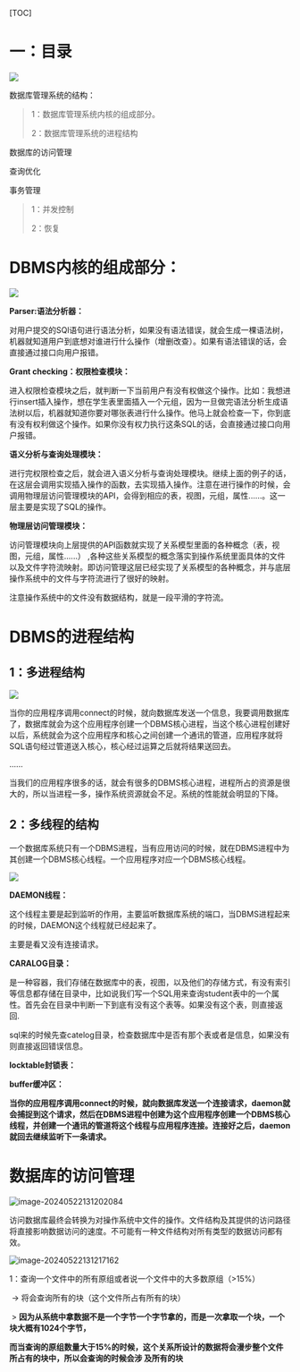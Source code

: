 

[TOC]



# 一：目录

![](D:/%E4%BD%A0%E5%A5%BDJava/1311.png)



数据库管理系统的结构：

> 1：数据库管理系统内核的组成部分。
>
> 2：数据库管理系统的进程结构

数据库的访问管理

查询优化

事务管理

> 1：并发控制
>
> 2：恢复



# DBMS内核的组成部分：







![](D:/%E4%BD%A0%E5%A5%BDJava/1313.png)

**Parser:语法分析器：**

对用户提交的SQl语句进行语法分析，如果没有语法错误，就会生成一棵语法树，机器就知道用户到底想对谁进行什么操作（增删改查）。如果有语法错误的话，会直接通过接口向用户报错。

**Grant checking：权限检查模块：**

进入权限检查模块之后，就判断一下当前用户有没有权做这个操作。比如：我想进行insert插入操作，想在学生表里面插入一个元组，因为一旦做完语法分析生成语法树以后，机器就知道你要对哪张表进行什么操作。他马上就会检查一下，你到底有没有权利做这个操作。如果你没有权力执行这条SQL的话，会直接通过接口向用户报错。

**语义分析与查询处理模块：**

进行完权限检查之后，就会进入语义分析与查询处理模块。继续上面的例子的话，在这层会调用实现插入操作的函数，去实现插入操作。注意在进行操作的时候，会调用物理层访问管理模块的API，会得到相应的表，视图，元组，属性......。这一层主要是实现了SQL的操作。



**物理层访问管理模块：**

访问管理模块向上层提供的API函数就实现了关系模型里面的各种概念（表，视图，元组，属性......） ,各种这些关系模型的概念落实到操作系统里面具体的文件以及文件字符流映射。即访问管理这层已经实现了关系模型的各种概念，并与底层操作系统中的文件与字符流进行了很好的映射。

注意操作系统中的文件没有数据结构，就是一段平滑的字符流。



# DBMS的进程结构

## 1：多进程结构

![](D:/%E4%BD%A0%E5%A5%BDJava/1314.png)

当你的应用程序调用connect的时候，就向数据库发送一个信息，我要调用数据库了，数据库就会为这个应用程序创建一个DBMS核心进程，当这个核心进程创建好以后，系统就会为这个应用程序和核心之间创建一个通讯的管道，应用程序就将SQL语句经过管道送入核心，核心经过运算之后就将结果送回去。

......

当我们的应用程序很多的话，就会有很多的DBMS核心进程，进程所占的资源是很大的，所以当进程一多，操作系统资源就会不足。系统的性能就会明显的下降。



## 2：多线程的结构

一个数据库系统只有一个DBMS进程，当有应用访问的时候，就在DBMS进程中为其创建一个DBMS核心线程。一个应用程序对应一个DBMS核心线程。

![](D:/%E4%BD%A0%E5%A5%BDJava/1315.png)



**DAEMON线程：**

这个线程主要是起到监听的作用，主要监听数据库系统的端口，当DBMS进程起来的时候，DAEMON这个线程就已经起来了。

主要是看又没有连接请求。

**CARALOG目录：**

 是一种容器，我们存储在数据库中的表，视图，以及他们的存储方式，有没有索引等信息都存储在目录中，比如说我们写一个SQL用来查询student表中的一个属性。首先会在目录中判断一下到底有没有这个表等。如果没有这个表，则直接返回.

sql来的时候先查catelog目录，检查数据库中是否有那个表或者是信息，如果没有则直接返回错误信息。

**locktable封锁表：**



**buffer缓冲区：**



**当你的应用程序调用connect的时候，就向数据库发送一个连接请求，daemon就会捕捉到这个请求，然后在DBMS进程中创建为这个应用程序创建一个DBMS核心线程，并创建一个通讯的管道将这个线程与应用程序连接。连接好之后，daemon就回去继续监听下一条请求。**



# 数据库的访问管理

![image-20240522131202084](D:/%E4%BD%A0%E5%A5%BDJava/image-20240522131202084.png)

访问数据库最终会转换为对操作系统中文件的操作。文件结构及其提供的访问路径将直接影响数据访问的速度。不可能有一种文件结构对所有类型的数据访问都有效。





![image-20240522131217162](D:/%E4%BD%A0%E5%A5%BDJava/image-20240522131217162.png)

1：查询一个文件中的所有原组或者说一个文件中的大多数原组（>15%）   

​			-> 将会查询所有的块（这个文件所占有所有的块）

​		     > **因为从系统中拿数据不是一个字节一个字节拿的，而是一次拿取一个块，一个块大概有1024个字节，**

​                **而当查询的原组数量大于15%的时候，这个关系所设计的数据将会漫步整个文件所占有的块中，所以会查询的时候会涉				及所有的块**







